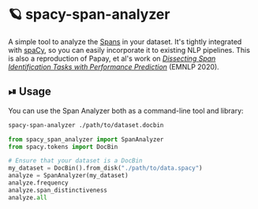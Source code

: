 # 🪐 spacy-span-analyzer

A simple tool to analyze the [Spans](https://spacy.io/api/span) in your
dataset. It's tightly integrated with
[spaCy](https://github.com/explosion/spaCy), so you can easily incorporate it
to existing NLP pipelines. This is also a reproduction of Papay, et al's work on [*Dissecting Span
Identification Tasks with Performance
Prediction*](https://aclanthology.org/2020.emnlp-main.396.pdf) (EMNLP 2020).


## ⏯ Usage

You can use the Span Analyzer both as a command-line tool and library:

```sh
spacy-span-analyzer ./path/to/dataset.docbin
```

```python
from spacy_span_analyzer import SpanAnalyzer
from spacy.tokens import DocBin

# Ensure that your dataset is a DocBin
my_dataset = DocBin().from_disk("./path/to/data.spacy")
analyze = SpanAnalyzer(my_dataset)
analyze.frequency
analyze.span_distinctiveness
analyze.all
```
